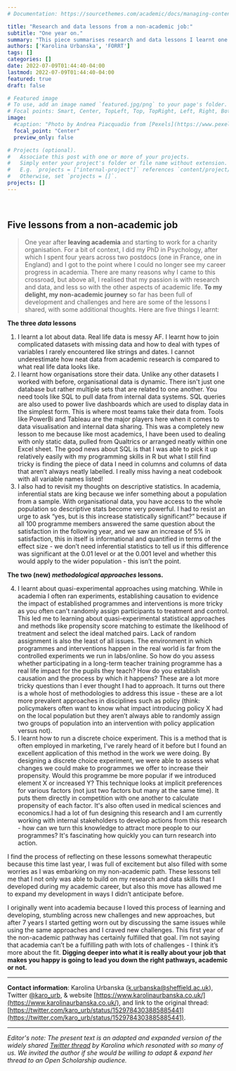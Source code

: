 ```yaml
---
# Documentation: https://sourcethemes.com/academic/docs/managing-content/

title: "Research and data lessons from a non-academic job:"
subtitle: "One year on."
summary: "This piece summarises research and data lessons I learnt one year into my first non-academic job. After seven years in academia, I felt that my development had stalled, I was no longer feeling excited about continuing my career in academia, and I was keen to explore new pathways. One year on, I have so many reflections I want to share. Spoiler alert: My inner nerd is very happy. "
authors: ['Karolina Urbanska', 'FORRT']
tags: []
categories: []
date: 2022-07-09T01:44:40-04:00
lastmod: 2022-07-09T01:44:40-04:00
featured: true
draft: false

# Featured image
# To use, add an image named `featured.jpg/png` to your page's folder.
# Focal points: Smart, Center, TopLeft, Top, TopRight, Left, Right, BottomLeft, Bottom, BottomRight.
image:
  #caption: "Photo by Andrea Piacquadio from [Pexels](https://www.pexels.com/photo/happy-ethnic-woman-sitting-at-table-with-laptop-3769021/)"
  focal_point: "Center"
  preview_only: false

# Projects (optional).
#   Associate this post with one or more of your projects.
#   Simply enter your project's folder or file name without extension.
#   E.g. `projects = ["internal-project"]` references `content/project/deep-learning/index.md`.
#   Otherwise, set `projects = []`.
projects: []
---
```


<br>

## Five lessons from a non-academic job

> One year after **leaving academia** and starting to work for a charity organisation. For a bit of context, I did my PhD in Psychology, after which I spent four years across two postdocs (one in France, one in England) and I got to the point where I could no longer see my career progress in academia. There are many reasons why I came to this crossroad, but above all, I realised that my passion is with research and data, and less so with the other aspects of academic life. **To my delight, my non-academic journey** so far has been full of development and challenges and here are some of the lessons I shared, with some additional thoughts. Here are five things I learnt:

**The three *data* lessons**

1. I learnt a lot about data. Real life data is messy AF. I learnt how to join complicated datasets with missing data and how to deal with types of variables I rarely encountered like strings and dates. I cannot underestimate how neat data from academic research is compared to what real life data looks like. 
2. I learnt how organisations store their data. Unlike any other datasets I worked with before, organisational data is dynamic. There isn't just one database but rather multiple sets that are related to one another. You need tools like SQL to pull data from internal data systems. SQL queries are also used to power live dashboards which are used to display data in the simplest form. This is where most teams take their data from. Tools like PowerBi and Tableau are the major players here when it comes to data visualisation and internal data sharing. This was a completely new lesson to me because like most academics, I have been used to dealing with only static data, pulled from Qualtrics or arranged neatly within one Excel sheet. The good news about SQL is that I was able to pick it up relatively easily with my programming skills in R but what I still find tricky is finding the piece of data I need in columns and columns of data that aren’t always neatly labelled. I really miss having a neat codebook with all variable names listed! 
3. I also had to revisit my thoughts on descriptive statistics. In academia, inferential stats are king because we infer something about a population from a sample. With organisational data, you have access to the whole population so descriptive stats become very powerful. I had to resist an urge to ask “yes, but is this increase statistically significant?” because if all 100 programme members answered the same question about the satisfaction in the following year, and we saw an increase of 5% in satisfaction, this in itself is informational and quantified in terms of the effect size - we don’t need inferential statistics to tell us if this difference was significant at the 0.01 level or at the 0.001 level and whether this would apply to the wider population - this isn’t the point. 

**The two (new) *methodological approaches* lessons.**

4. I learnt about quasi-experimental approaches using matching. While in academia I often ran experiments, establishing causation to evidence the impact of established programmes and interventions is more tricky as you often can't randomly assign participants to treatment and control. This led me to learning about quasi-experimental statistical approaches and methods like propensity score matching to estimate the likelihood of treatment and select the ideal matched pairs. Lack of random assignment is also the least of all issues. The environment in which programmes and interventions happen in the real world is far from the controlled experiments we run in labs/online. So how do you assess whether participating in a long-term teacher training programme has a real life impact for the pupils they teach? How do you establish causation and the process by which it happens? These are a lot more tricky questions than I ever thought I had to approach. It turns out there is a whole host of methodologies to address this issue - these are a lot more prevalent approaches in disciplines such as policy (think: policymakers often want to know what impact introducing policy X had on the local population but they aren’t always able to randomly assign two groups of population into an intervention with policy application versus not). 
5. I learnt how to run a discrete choice experiment. This is a method that is often employed in marketing, I've rarely heard of it before but I found an excellent application of this method in the work we were doing. By designing a discrete choice experiment, we were able to assess what changes we could make to programmes we offer to increase their propensity. Would this programme be more popular if we introduced element X or increased Y? This technique looks at implicit preferences for various factors (not just two factors but many at the same time). It puts them directly in competition with one another to calculate propensity of each factor. It's also often used in medical sciences and economics.I had a lot of fun designing this research and I am currently working with internal stakeholders to develop actions from this research - how can we turn this knowledge to attract more people to our programmes? It's fascinating how quickly you can turn research into action.

I find the process of reflecting on these lessons somewhat therapeutic because this time last year, I was full of excitement but also filled with some worries as I was embarking on my non-academic path. These lessons tell me that I not only was able to build on my research and data skills that I developed during my academic career, but also this move has allowed me to expand my development in ways I didn’t anticipate before. 

I originally went into academia because I loved this process of learning and developing, stumbling across new challenges and new approaches, but after 7 years I started getting worn out by discussing the same issues while using the same approaches and I craved new challenges. This first year of the non-academic pathway has certainly fulfilled that goal. I’m not saying that academia can’t be a fulfilling path with lots of challenges - I think it’s more about the fit. **Digging deeper into what it is really about your job that makes you happy is going to lead you down the right pathways, academic or not.** 


***

**Contact information**: Karolina Urbanska ([k.urbanska@sheffield.ac.uk](mailto:k.urbanska@sheffield.ac.uk)), Twitter [@karo_urb](https://twitter.com/karo_urb), & website [https://www.karolinaurbanska.co.uk/](https://www.karolinaurbanska.co.uk/), and link to the original thread: [https://twitter.com/karo_urb/status/1529784303885885441](https://twitter.com/karo_urb/status/1529784303885885441).


***

*Editor's note: The present text is an adapted and expanded version of the widely shared [Twitter thread](https://twitter.com/karo_urb/status/1529784303885885441) by Karolina which resonated with so many of us. We invited the author if she would be willing to adapt & expand her thread to an Open Scholarship audience.* 